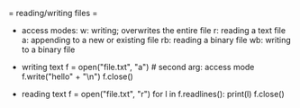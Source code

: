 = reading/writing files =

* access modes:
w: writing; overwrites the entire file
r: reading a text file
a: appending to a new or existing file
rb: reading a binary file
wb: writing to a binary file

* writing text
f = open("file.txt", "a") # second arg: access mode
f.write("hello" + "\n")
f.close()

* reading text
f = open("file.txt", "r")
for l in f.readlines():
  print(l)
f.close()

